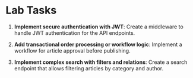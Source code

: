 # Lab Tasks

1. **Implement secure authentication with JWT**: Create a middleware to handle JWT authentication for the API endpoints.

2. **Add transactional order processing or workflow logic**: Implement a workflow for article approval before publishing.

3. **Implement complex search with filters and relations**: Create a search endpoint that allows filtering articles by category and author.
